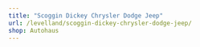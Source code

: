 ```yaml
---
title: "Scoggin Dickey Chrysler Dodge Jeep"
url: /levelland/scoggin-dickey-chrysler-dodge-jeep/
shop: Autohaus
---
```

